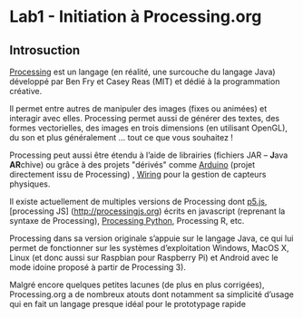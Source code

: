 # Lab1 - Initiation à Processing.org
## Introsuction
[Processing](https://processing.org) est un langage (en réalité, une surcouche du langage Java) développé par Ben Fry et Casey Reas (MIT) et dédié à la programmation créative.	

Il permet entre autres de manipuler des images (fixes ou animées) et interagir avec elles. Processing permet aussi de générer des textes, des formes vectorielles, des images en trois dimensions (en utilisant OpenGL), du son et plus généralement … tout ce que vous souhaitez !

Processing peut aussi être étendu à l’aide de librairies (fichiers JAR – **J**ava **AR**chive) ou grâce à des projets "dérivés" comme [Arduino](https://www.arduino.cc) (projet directement issu de Processing) , [Wiring](http://wiring.org.co) pour la gestion de capteurs physiques.

Il existe actuellement de multiples versions de Processing dont [p5.js](https://p5js.org), [processing JS] (http://processingjs.org) écrits en javascript (reprenant la syntaxe de Processing), [Processing Python](https://py.processing.org), Processing R, etc.

Processing dans sa version originale s’appuie sur le langage Java, ce qui lui permet de fonctionner sur les systèmes d’exploitation Windows, MacOS X, Linux (et donc aussi sur Raspbian pour Raspberry Pi) et Android avec le mode idoine proposé à partir de Processing 3).	

Malgré encore quelques petites lacunes (de plus en plus corrigées), Processing.org a de nombreux atouts dont notamment sa simplicité d’usage qui en fait un langage presque idéal pour le prototypage rapide 
